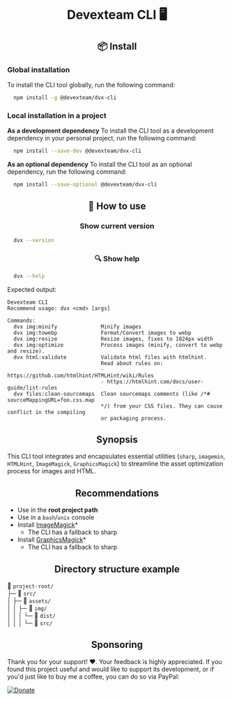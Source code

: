 <h1 align="center">Devexteam CLI 🖥️</h1>

<h2 align="center">📦 Install</h2>

### Global installation

To install the CLI tool globally, run the following command:
```sh
  npm install -g @devexteam/dvx-cli
```

### Local installation in a project

**As a development dependency**
To install the CLI tool as a development dependency in your personal project, run the following command:
```sh
  npm install --save-dev @devexteam/dvx-cli
```

**As an optional dependency**
To install the CLI tool as an optional dependency, run the following command:
```sh
  npm install --save-optional @devexteam/dvx-cli
```

<h2 align="center">🚀 How to use</h2>
<h3 align="center">Show current version</h3>

```sh
  dvx --version
```

<h3 align="center">🔍 Show help</h3>

```sh
  dvx --help
```

Expected output:
```console
Devexteam CLI
Recommend usage: dvx <cmd> [args]

Commands:
  dvx img:minify              Minify images
  dvx img:towebp              Format/Convert images to webp
  dvx img:resize              Resize images, fixes to 1024px width
  dvx img:optimize            Process images (minify, convert to webp and resize).
  dvx html:validate           Validate html files with htmlhint.
                              Read about rules on:
                              - https://github.com/htmlhint/HTMLHint/wiki/Rules
                              - https://htmlhint.com/docs/user-guide/list-rules
  dvx files:clean-sourcemaps  Clean sourcemaps comments (like /*# sourceMappingURL=foo.css.map
                              */) from your CSS files. They can cause conflict in the compiling
                              or packaging process.

```

<h2 align="center">Synopsis</h2>

This CLI tool integrates and encapsulates essential utilities (`sharp`, `imagemin`, `HTMLHint`, `ImageMagick`, `GraphicsMagick`) to streamline the asset optimization process for images and HTML.

<h2 align="center">Recommendations</h2>

- Use in the **root project path**
- Use in a `bash`/`unix` console
- Install [ImageMagick](https://www.imagemagick.org/script/download.php)*
  - The CLI has a fallback to sharp
- Install [GraphicsMagick](http://www.graphicsmagick.org/download.html)*
  - The CLI has a fallback to sharp

<h2 align="center">Directory structure example</h2>

📂 `project-root/`     
├─ 📂 `src/`     
│  ├─ 📂 `assets/`     
│  │  ├─ 📂 `img/`     
│  │  │  └─ 📂 `dist/`     
│  │  │  └─ 📂  `src/`     

<h2 align="center">Sponsoring</h2>

Thank you for your support! :heart:. Your feedback is highly appreciated.
If you found this project useful and would like to support its development, or if you'd just like to buy me a coffee, you can do so via PayPal:

[![Donate](https://www.paypalobjects.com/en_US/MX/i/btn/btn_donateCC_LG.gif)](http://paypal.me/devlegacymx)
